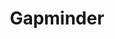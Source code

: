 ---
name: gapminder
layout: vistory
title: Gapminder
hidden: true
description: Comparing Wealth vs. Life Excepectancy over time, illustrating the basic concepts of Vistories.
vistory: gapminder/#clue_graph=workspaceForGapminderCvcx5&clue_state=30&clue=A&clue_slide=41
---